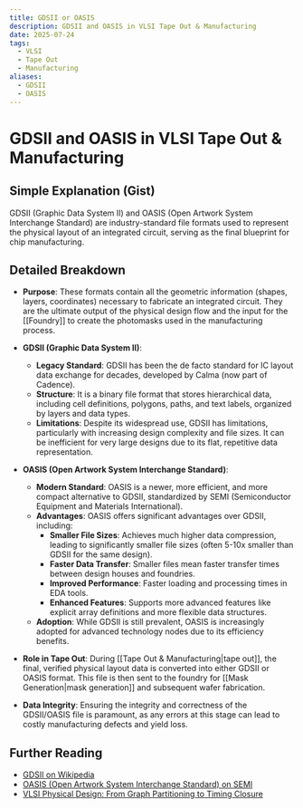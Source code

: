 ```yaml
---
title: GDSII or OASIS
description: GDSII and OASIS in VLSI Tape Out & Manufacturing
date: 2025-07-24
tags:
  - VLSI
  - Tape Out
  - Manufacturing
aliases:
  - GDSII
  - OASIS
---
```


# GDSII and OASIS in VLSI Tape Out & Manufacturing

## Simple Explanation (Gist)
GDSII (Graphic Data System II) and OASIS (Open Artwork System Interchange Standard) are industry-standard file formats used to represent the physical layout of an integrated circuit, serving as the final blueprint for chip manufacturing.

## Detailed Breakdown

*   **Purpose**: These formats contain all the geometric information (shapes, layers, coordinates) necessary to fabricate an integrated circuit. They are the ultimate output of the physical design flow and the input for the [[Foundry]] to create the photomasks used in the manufacturing process.

*   **GDSII (Graphic Data System II)**:
    *   **Legacy Standard**: GDSII has been the de facto standard for IC layout data exchange for decades, developed by Calma (now part of Cadence).
    *   **Structure**: It is a binary file format that stores hierarchical data, including cell definitions, polygons, paths, and text labels, organized by layers and data types.
    *   **Limitations**: Despite its widespread use, GDSII has limitations, particularly with increasing design complexity and file sizes. It can be inefficient for very large designs due to its flat, repetitive data representation.

*   **OASIS (Open Artwork System Interchange Standard)**:
    *   **Modern Standard**: OASIS is a newer, more efficient, and more compact alternative to GDSII, standardized by SEMI (Semiconductor Equipment and Materials International).
    *   **Advantages**: OASIS offers significant advantages over GDSII, including:
        *   **Smaller File Sizes**: Achieves much higher data compression, leading to significantly smaller file sizes (often 5-10x smaller than GDSII for the same design).
        *   **Faster Data Transfer**: Smaller files mean faster transfer times between design houses and foundries.
        *   **Improved Performance**: Faster loading and processing times in EDA tools.
        *   **Enhanced Features**: Supports more advanced features like explicit array definitions and more flexible data structures.
    *   **Adoption**: While GDSII is still prevalent, OASIS is increasingly adopted for advanced technology nodes due to its efficiency benefits.

*   **Role in Tape Out**: During [[Tape Out & Manufacturing|tape out]], the final, verified physical layout data is converted into either GDSII or OASIS format. This file is then sent to the foundry for [[Mask Generation|mask generation]] and subsequent wafer fabrication.

*   **Data Integrity**: Ensuring the integrity and correctness of the GDSII/OASIS file is paramount, as any errors at this stage can lead to costly manufacturing defects and yield loss.

## Further Reading

*   [GDSII on Wikipedia](https://en.wikipedia.org/wiki/GDSII)
*   [OASIS (Open Artwork System Interchange Standard) on SEMI](https://www.semi.org/standards-technologies/standards/oasis-open-artwork-system-interchange-standard)
*   [VLSI Physical Design: From Graph Partitioning to Timing Closure](https://www.amazon.com/VLSI-Physical-Design-Partitioning-Engineering/dp/0471721426)